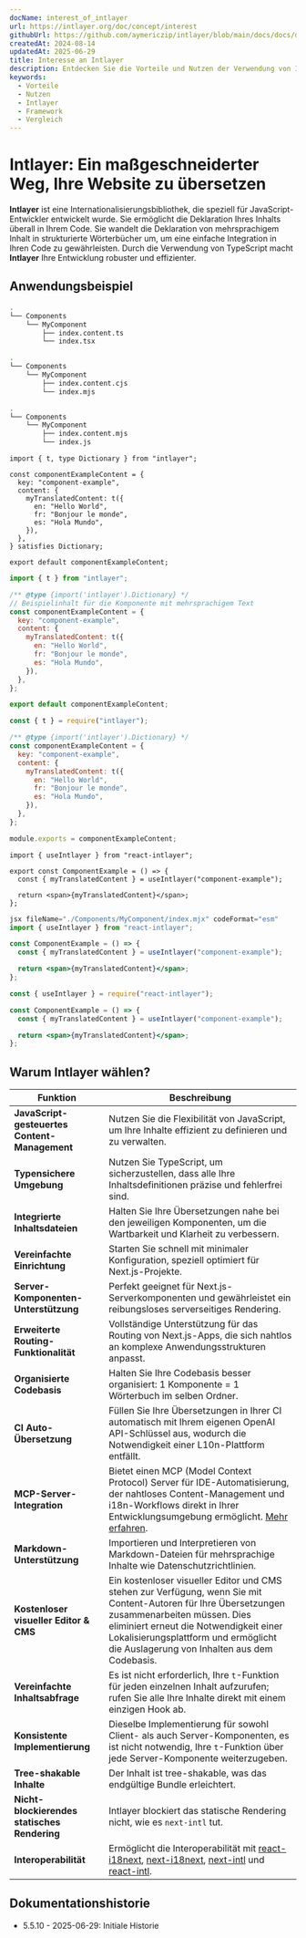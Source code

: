 ```yaml
---
docName: interest_of_intlayer
url: https://intlayer.org/doc/concept/interest
githubUrl: https://github.com/aymericzip/intlayer/blob/main/docs/docs/de/interest_of_intlayer.md
createdAt: 2024-08-14
updatedAt: 2025-06-29
title: Interesse an Intlayer
description: Entdecken Sie die Vorteile und Nutzen der Verwendung von Intlayer in Ihren Projekten. Verstehen Sie, warum Intlayer sich von anderen Frameworks abhebt.
keywords:
  - Vorteile
  - Nutzen
  - Intlayer
  - Framework
  - Vergleich
---
```


# Intlayer: Ein maßgeschneiderter Weg, Ihre Website zu übersetzen

**Intlayer** ist eine Internationalisierungsbibliothek, die speziell für JavaScript-Entwickler entwickelt wurde. Sie ermöglicht die Deklaration Ihres Inhalts überall in Ihrem Code. Sie wandelt die Deklaration von mehrsprachigem Inhalt in strukturierte Wörterbücher um, um eine einfache Integration in Ihren Code zu gewährleisten. Durch die Verwendung von TypeScript macht **Intlayer** Ihre Entwicklung robuster und effizienter.

## Anwendungsbeispiel

```bash codeFormat="typescript"
.
└── Components
    └── MyComponent
        ├── index.content.ts
        └── index.tsx
```

```bash codeFormat="commonjs"
.
└── Components
    └── MyComponent
        ├── index.content.cjs
        └── index.mjs
```

```bash codeFormat="esm"
.
└── Components
    └── MyComponent
        ├── index.content.mjs
        └── index.js
```

```tsx fileName="./Components/MyComponent/index.content.ts" codeFormat="typescript"
import { t, type Dictionary } from "intlayer";

const componentExampleContent = {
  key: "component-example",
  content: {
    myTranslatedContent: t({
      en: "Hello World",
      fr: "Bonjour le monde",
      es: "Hola Mundo",
    }),
  },
} satisfies Dictionary;

export default componentExampleContent;
```

```jsx fileName="./Components/MyComponent/index.mjx" codeFormat="esm"
import { t } from "intlayer";

/** @type {import('intlayer').Dictionary} */
// Beispielinhalt für die Komponente mit mehrsprachigem Text
const componentExampleContent = {
  key: "component-example",
  content: {
    myTranslatedContent: t({
      en: "Hello World",
      fr: "Bonjour le monde",
      es: "Hola Mundo",
    }),
  },
};

export default componentExampleContent;
```

```jsx fileName="./Components/MyComponent/index.csx" codeFormat="commonjs"
const { t } = require("intlayer");

/** @type {import('intlayer').Dictionary} */
const componentExampleContent = {
  key: "component-example",
  content: {
    myTranslatedContent: t({
      en: "Hello World",
      fr: "Bonjour le monde",
      es: "Hola Mundo",
    }),
  },
};

module.exports = componentExampleContent;
```

```tsx fileName="./Components/MyComponent/index.tsx" codeFormat="typescript"
import { useIntlayer } from "react-intlayer";

export const ComponentExample = () => {
  const { myTranslatedContent } = useIntlayer("component-example");

  return <span>{myTranslatedContent}</span>;
};
```

```jsx fileName="./Components/MyComponent/index.mjx" codeFormat="esm"
jsx fileName="./Components/MyComponent/index.mjx" codeFormat="esm"
import { useIntlayer } from "react-intlayer";

const ComponentExample = () => {
  const { myTranslatedContent } = useIntlayer("component-example");

  return <span>{myTranslatedContent}</span>;
};
```

```jsx fileName="./Components/MyComponent/index.csx" codeFormat="commonjs"
const { useIntlayer } = require("react-intlayer");

const ComponentExample = () => {
  const { myTranslatedContent } = useIntlayer("component-example");

  return <span>{myTranslatedContent}</span>;
};
```

## Warum Intlayer wählen?

| Funktion                                      | Beschreibung                                                                                                                                                                                                                                                                                                                                                                                                                                                                        |
| --------------------------------------------- | ----------------------------------------------------------------------------------------------------------------------------------------------------------------------------------------------------------------------------------------------------------------------------------------------------------------------------------------------------------------------------------------------------------------------------------------------------------------------------------- |
| **JavaScript-gesteuertes Content-Management** | Nutzen Sie die Flexibilität von JavaScript, um Ihre Inhalte effizient zu definieren und zu verwalten.                                                                                                                                                                                                                                                                                                                                                                               |
| **Typensichere Umgebung**                     | Nutzen Sie TypeScript, um sicherzustellen, dass alle Ihre Inhaltsdefinitionen präzise und fehlerfrei sind.                                                                                                                                                                                                                                                                                                                                                                          |
| **Integrierte Inhaltsdateien**                | Halten Sie Ihre Übersetzungen nahe bei den jeweiligen Komponenten, um die Wartbarkeit und Klarheit zu verbessern.                                                                                                                                                                                                                                                                                                                                                                   |
| **Vereinfachte Einrichtung**                  | Starten Sie schnell mit minimaler Konfiguration, speziell optimiert für Next.js-Projekte.                                                                                                                                                                                                                                                                                                                                                                                           |
| **Server-Komponenten-Unterstützung**          | Perfekt geeignet für Next.js-Serverkomponenten und gewährleistet ein reibungsloses serverseitiges Rendering.                                                                                                                                                                                                                                                                                                                                                                        |
| **Erweiterte Routing-Funktionalität**         | Vollständige Unterstützung für das Routing von Next.js-Apps, die sich nahtlos an komplexe Anwendungsstrukturen anpasst.                                                                                                                                                                                                                                                                                                                                                             |
| **Organisierte Codebasis**                    | Halten Sie Ihre Codebasis besser organisiert: 1 Komponente = 1 Wörterbuch im selben Ordner.                                                                                                                                                                                                                                                                                                                                                                                         |
| **CI Auto-Übersetzung**                       | Füllen Sie Ihre Übersetzungen in Ihrer CI automatisch mit Ihrem eigenen OpenAI API-Schlüssel aus, wodurch die Notwendigkeit einer L10n-Plattform entfällt.                                                                                                                                                                                                                                                                                                                          |
| **MCP-Server-Integration**                    | Bietet einen MCP (Model Context Protocol) Server für IDE-Automatisierung, der nahtloses Content-Management und i18n-Workflows direkt in Ihrer Entwicklungsumgebung ermöglicht. [Mehr erfahren](https://github.com/aymericzip/intlayer/blob/main/docs/docs/de/mcp_server.md).                                                                                                                                                                                                        |
| **Markdown-Unterstützung**                    | Importieren und Interpretieren von Markdown-Dateien für mehrsprachige Inhalte wie Datenschutzrichtlinien.                                                                                                                                                                                                                                                                                                                                                                           |
| **Kostenloser visueller Editor & CMS**        | Ein kostenloser visueller Editor und CMS stehen zur Verfügung, wenn Sie mit Content-Autoren für Ihre Übersetzungen zusammenarbeiten müssen. Dies eliminiert erneut die Notwendigkeit einer Lokalisierungsplattform und ermöglicht die Auslagerung von Inhalten aus dem Codebasis.                                                                                                                                                                                                   |
| **Vereinfachte Inhaltsabfrage**               | Es ist nicht erforderlich, Ihre `t`-Funktion für jeden einzelnen Inhalt aufzurufen; rufen Sie alle Ihre Inhalte direkt mit einem einzigen Hook ab.                                                                                                                                                                                                                                                                                                                                  |
| **Konsistente Implementierung**               | Dieselbe Implementierung für sowohl Client- als auch Server-Komponenten, es ist nicht notwendig, Ihre `t`-Funktion über jede Server-Komponente weiterzugeben.                                                                                                                                                                                                                                                                                                                       |
| **Tree-shakable Inhalte**                     | Der Inhalt ist tree-shakable, was das endgültige Bundle erleichtert.                                                                                                                                                                                                                                                                                                                                                                                                                |
| **Nicht-blockierendes statisches Rendering**  | Intlayer blockiert das statische Rendering nicht, wie es `next-intl` tut.                                                                                                                                                                                                                                                                                                                                                                                                           |
| **Interoperabilität**                         | Ermöglicht die Interoperabilität mit [react-i18next](https://github.com/aymericzip/intlayer/blob/main/docs/docs/de/intlayer_with_react-i18next.md), [next-i18next](https://github.com/aymericzip/intlayer/blob/main/docs/docs/de/intlayer_with_next-i18next.md), [next-intl](https://github.com/aymericzip/intlayer/blob/main/docs/docs/de/intlayer_with_next-intl.md) und [react-intl](https://github.com/aymericzip/intlayer/blob/main/docs/docs/de/intlayer_with_react-intl.md). |

## Dokumentationshistorie

- 5.5.10 - 2025-06-29: Initiale Historie

